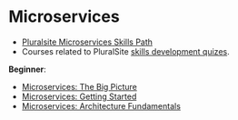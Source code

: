 # Microservices

- [Pluralsite Microservices Skills Path](https://app.pluralsight.com/paths/skill/microservices-architecture)
- Courses related to PluralSite [skills development quizes](https://app.pluralsight.com/channels/details/2331f77c-5d49-4d45-88d1-fa165b178241).

**Beginner**:

- [Microservices: The Big Picture](https://github.com/akiryk/tutorials-learning-lessons/blob/master/Microservices/intro.md)
- [Microservices: Getting Started](https://github.com/akiryk/tutorials-learning-lessons/blob/master/Microservices/getting-started.md)
- [Microservices: Architecture Fundamentals](https://github.com/akiryk/tutorials-learning-lessons/blob/master/Microservices/ms-architecture-fundamentals.md)
